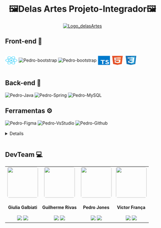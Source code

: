 
<h1 align="center"> 🖼Delas Artes Projeto-Integrador🖼 </h1>


<a href='https://delasartes.vercel.app/home' target="_blank"> <p align="center"> <img  alt="Logo_delasArtes" height="200" width="600" src="https://imgur.com/Kmll7cQ.png"></p></a>


<h2> Front-end 🎨</h2>

 <div style="display: inline_block"><br>
  <img align="center" alt="Pedro-React" height="30" width="40" src="https://raw.githubusercontent.com/devicons/devicon/master/icons/react/react-original.svg">
  <img align="center" alt="Pedro-bootstrap" height="30" width="40" src="https://cdn.jsdelivr.net/gh/devicons/devicon/icons/materialui/materialui-original.svg" />
  <img align="center" alt="Pedro-bootstrap" height="30" width="40" src="https://cdn.jsdelivr.net/gh/devicons/devicon/icons/bootstrap/bootstrap-plain.svg" />
  <img align="center" alt="Pedro-Ts" height="30" width="40" src="https://raw.githubusercontent.com/devicons/devicon/master/icons/typescript/typescript-plain.svg">
  <img align="center" alt="Pedro-HTML" height="30" width="40" src="https://raw.githubusercontent.com/devicons/devicon/master/icons/html5/html5-original.svg">
  <img align="center" alt="Pedro-CSS" height="30" width="40" src="https://raw.githubusercontent.com/devicons/devicon/master/icons/css3/css3-original.svg">
</div> <br/>

<h2> Back-end 🎲</h2>
  <div style="display: inline_block">
    <img align="center" alt="Pedro-Java" height="30" width="40" src="https://cdn.jsdelivr.net/gh/devicons/devicon/icons/java/java-original.svg">
    <img align="center" alt="Pedro-Spring" height="30" width="40" src="https://cdn.jsdelivr.net/gh/devicons/devicon/icons/spring/spring-original.svg">
    <img align="center" alt="Pedro-MySQL" height="30" width="40" src="https://cdn.jsdelivr.net/gh/devicons/devicon/icons/mysql/mysql-original-wordmark.svg" />
  </div>
  
  <h2> Ferramentas ⚙</h2>
  <div style="display: inline_block">
   <img align="center" alt="Pedro-Figma" height="30" width="40"  src="https://cdn.jsdelivr.net/gh/devicons/devicon/icons/figma/figma-original.svg" />
    <img align="center" alt="Pedro-VsStudio" height="30" width="40" src="https://cdn.jsdelivr.net/gh/devicons/devicon/icons/visualstudio/visualstudio-plain.svg" />
    <img align="center" alt="Pedro-Github" height="30" width="40"  src="https://cdn.jsdelivr.net/gh/devicons/devicon/icons/github/github-original.svg" />

   </div>
   <br>

<details> <br>
 <p>Somos uma instituição com intuito de auxiliar mulheres artistas, inclusas nas classes baixas da sociedade, a promover seu trabalho no nosso Marketplace, enaltecendo a     igualdade de gênero com lucros justos e oportunidades de crescimento no ramo artístico. Todas as artistas podem utilizar a plataforma para divulgar suas obras e qualquer 
pessoa pode adquiri-las.</p>
   
 
</details>
   <br>
   <h2> DevTeam 💻</h2>
  <table align="center">
  <tr>
    <td align="center">
    <img  src="https://i.imgur.com/8XINHQw.jpg" style="width: 100px; height: 100px; border-radius: 5%">
    <h4><b>Giulia Galbiati </b></h4>
      <a href="https://www.linkedin.com/in/giulia-galbiati-544bab1b1/" target="_blank"><img src="https://img.shields.io/badge/-LinkedIn-%230077B5?style=for-the-badge&logo=linkedin&logoColor=white" target="_blank"></a> 
      <a href="https://github.com/giugalbiati" target="_blank"><img src="https://img.shields.io/badge/GitHub-100000?style=for-the-badge&logo=github&logoColor=white" target="_blank"></a> 
    <td align="center">
    <img  src="https://i.imgur.com/HjVEvo7.jpg" style="width: 100px; height: 100px;  border-radius: 5%">
    <h4><b>Guilherme Rivas</b></h4>
      <a href="https://www.linkedin.com/in/guilherme-rivas/" target="_blank"><img src="https://img.shields.io/badge/-LinkedIn-%230077B5?style=for-the-badge&logo=linkedin&logoColor=white" target="_blank"></a> 
      <a href="https://github.com/GuilhermeRivas" target="_blank"><img src="https://img.shields.io/badge/GitHub-100000?style=for-the-badge&logo=github&logoColor=white" target="_blank"></a> 
    <td align="center">
    <img  src="https://imgur.com/tS5reAO.jpg" style="width: 100px; height: 100px; border-radius: 5%">
       <h4><b>Pedro Jones</b></h4>
      <a href="https://www.linkedin.com/in/pedro-jones-b7b7351a4/" target="_blank"><img src="https://img.shields.io/badge/-LinkedIn-%230077B5?style=for-the-badge&logo=linkedin&logoColor=white" target="_blank"></a> 
      <a href="https://github.com/PedroJones" target="_blank"><img src="https://img.shields.io/badge/GitHub-100000?style=for-the-badge&logo=github&logoColor=white" target="_blank"></a> 
   <td align="center">
    <img  src="https://i.imgur.com/1raX63n.jpg" style="width: 100px; height: 100px; border-radius: 5%">
    <h4><b>Victor França</b></h4>
     <a href="https://www.linkedin.com/in/victor-fran%C3%A7a-5833b5224/" target="_blank"><img src="https://img.shields.io/badge/-LinkedIn-%230077B5?style=for-the-badge&logo=linkedin&logoColor=white" target="_blank"></a> 
      <a href="https://github.com/Higlik" target="_blank"><img src="https://img.shields.io/badge/GitHub-100000?style=for-the-badge&logo=github&logoColor=white" target="_blank"></a> 


  </tr>
